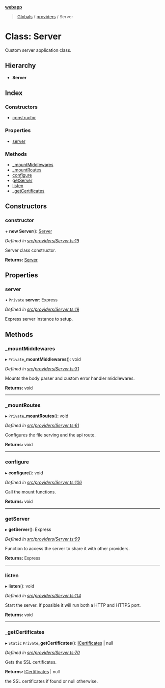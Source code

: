 **[webapp](../README.md)**

> [Globals](../globals.md) / [providers](../modules/providers.md) / Server

# Class: Server

Custom server application class.

## Hierarchy

* **Server**

## Index

### Constructors

* [constructor](providers.server.md#constructor)

### Properties

* [server](providers.server.md#server)

### Methods

* [\_mountMiddlewares](providers.server.md#_mountmiddlewares)
* [\_mountRoutes](providers.server.md#_mountroutes)
* [configure](providers.server.md#configure)
* [getServer](providers.server.md#getserver)
* [listen](providers.server.md#listen)
* [\_getCertificates](providers.server.md#_getcertificates)

## Constructors

### constructor

\+ **new Server**(): [Server](providers.server.md)

*Defined in [src/providers/Server.ts:19](https://github.com/BESTUPC/voting-web-app/blob/3f5c425/src/providers/Server.ts#L19)*

Server class constructor.

**Returns:** [Server](providers.server.md)

## Properties

### server

• `Private` **server**: Express

*Defined in [src/providers/Server.ts:19](https://github.com/BESTUPC/voting-web-app/blob/3f5c425/src/providers/Server.ts#L19)*

Express server instance to setup.

## Methods

### \_mountMiddlewares

▸ `Private`**_mountMiddlewares**(): void

*Defined in [src/providers/Server.ts:31](https://github.com/BESTUPC/voting-web-app/blob/3f5c425/src/providers/Server.ts#L31)*

Mounts the body parser and custom error handler middlewares.

**Returns:** void

___

### \_mountRoutes

▸ `Private`**_mountRoutes**(): void

*Defined in [src/providers/Server.ts:61](https://github.com/BESTUPC/voting-web-app/blob/3f5c425/src/providers/Server.ts#L61)*

Configures the file serving and the api route.

**Returns:** void

___

### configure

▸ **configure**(): void

*Defined in [src/providers/Server.ts:106](https://github.com/BESTUPC/voting-web-app/blob/3f5c425/src/providers/Server.ts#L106)*

Call the mount functions.

**Returns:** void

___

### getServer

▸ **getServer**(): Express

*Defined in [src/providers/Server.ts:99](https://github.com/BESTUPC/voting-web-app/blob/3f5c425/src/providers/Server.ts#L99)*

Function to access the server to share it with other providers.

**Returns:** Express

___

### listen

▸ **listen**(): void

*Defined in [src/providers/Server.ts:114](https://github.com/BESTUPC/voting-web-app/blob/3f5c425/src/providers/Server.ts#L114)*

Start the server. If possible it will run both a HTTP and HTTPS port.

**Returns:** void

___

### \_getCertificates

▸ `Static` `Private`**_getCertificates**(): [ICertificates](../interfaces/interfaces.icertificates.md) \| null

*Defined in [src/providers/Server.ts:70](https://github.com/BESTUPC/voting-web-app/blob/3f5c425/src/providers/Server.ts#L70)*

Gets the SSL certificates.

**Returns:** [ICertificates](../interfaces/interfaces.icertificates.md) \| null

the SSL certificates if found or null otherwise.
